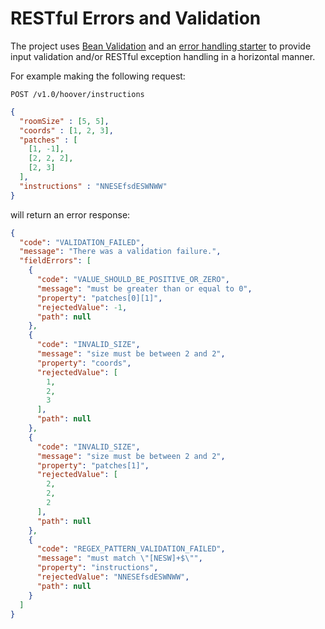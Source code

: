 # RESTful Errors and Validation

The project uses [Bean Validation](https://beanvalidation.org/) 
and an [error handling starter](https://wimdeblauwe.github.io/error-handling-spring-boot-starter/current/) 
to provide input validation and/or RESTful exception handling in a horizontal manner.

For example making the following request:

```
POST /v1.0/hoover/instructions
```
```json
{
  "roomSize" : [5, 5],
  "coords" : [1, 2, 3],
  "patches" : [
    [1, -1],
    [2, 2, 2],
    [2, 3]
  ],
  "instructions" : "NNESEfsdESWNWW"
}
```

will return an error response:


```json
{
  "code": "VALIDATION_FAILED",
  "message": "There was a validation failure.",
  "fieldErrors": [
    {
      "code": "VALUE_SHOULD_BE_POSITIVE_OR_ZERO",
      "message": "must be greater than or equal to 0",
      "property": "patches[0][1]",
      "rejectedValue": -1,
      "path": null
    },
    {
      "code": "INVALID_SIZE",
      "message": "size must be between 2 and 2",
      "property": "coords",
      "rejectedValue": [
        1,
        2,
        3
      ],
      "path": null
    },
    {
      "code": "INVALID_SIZE",
      "message": "size must be between 2 and 2",
      "property": "patches[1]",
      "rejectedValue": [
        2,
        2,
        2
      ],
      "path": null
    },
    {
      "code": "REGEX_PATTERN_VALIDATION_FAILED",
      "message": "must match \"[NESW]+$\"",
      "property": "instructions",
      "rejectedValue": "NNESEfsdESWNWW",
      "path": null
    }
  ]
}
```